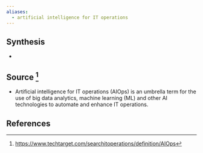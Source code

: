 ```yaml
---
aliases:
  - artificial intelligence for IT operations
---
```

## Synthesis
- 
## Source [^1]
- Artificial intelligence for IT operations (AIOps) is an umbrella term for the use of big data analytics, machine learning (ML) and other AI technologies to automate and enhance IT operations.
## References

[^1]: https://www.techtarget.com/searchitoperations/definition/AIOps